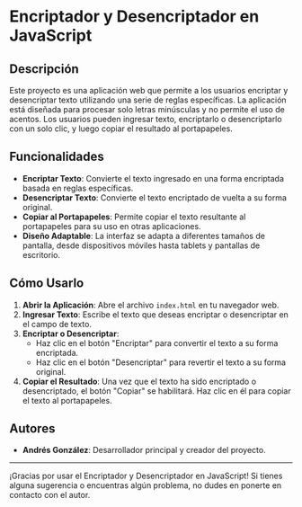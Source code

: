 # Encriptador y Desencriptador en JavaScript

## Descripción

Este proyecto es una aplicación web que permite a los usuarios encriptar y desencriptar texto utilizando una serie de reglas específicas. La aplicación está diseñada para procesar solo letras minúsculas y no permite el uso de acentos. Los usuarios pueden ingresar texto, encriptarlo o desencriptarlo con un solo clic, y luego copiar el resultado al portapapeles.

## Funcionalidades

- **Encriptar Texto**: Convierte el texto ingresado en una forma encriptada basada en reglas específicas.
- **Desencriptar Texto**: Convierte el texto encriptado de vuelta a su forma original.
- **Copiar al Portapapeles**: Permite copiar el texto resultante al portapapeles para su uso en otras aplicaciones.
- **Diseño Adaptable**: La interfaz se adapta a diferentes tamaños de pantalla, desde dispositivos móviles hasta tablets y pantallas de escritorio.

## Cómo Usarlo

1. **Abrir la Aplicación**: Abre el archivo `index.html` en tu navegador web.
2. **Ingresar Texto**: Escribe el texto que deseas encriptar o desencriptar en el campo de texto.
3. **Encriptar o Desencriptar**:
   - Haz clic en el botón "Encriptar" para convertir el texto a su forma encriptada.
   - Haz clic en el botón "Desencriptar" para revertir el texto a su forma original.
4. **Copiar el Resultado**: Una vez que el texto ha sido encriptado o desencriptado, el botón "Copiar" se habilitará. Haz clic en él para copiar el texto al portapapeles.

## Autores

- **Andrés González**: Desarrollador principal y creador del proyecto.

---

¡Gracias por usar el Encriptador y Desencriptador en JavaScript! Si tienes alguna sugerencia o encuentras algún problema, no dudes en ponerte en contacto con el autor.


